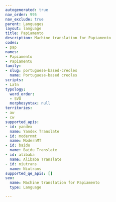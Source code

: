 ```yaml
---
autogenerated: true
nav_order: 995
nav_exclude: true
parent: Languages
layout: language
title: Papiamento
description: Machine translation for Papiamento
codes:
- pap
names:
- Papiamento
- Papiamentu
family:
- slug: portuguese-based-creoles
  name: Portuguese-based creoles
scripts:
- Latn
typology:
  word_order:
  - SVO
  morphosyntax: null
territories:
- aw
- cw
supported_apis:
- id: yandex
  name: Yandex Translate
- id: modernmt
  name: ModernMT
- id: baidu
  name: Baidu Translate
- id: alibaba
  name: Alibaba Translate
- id: niutrans
  name: Niutrans
supported_qe_apis: []
seo:
  name: Machine translation for Papiamento
  type: Language

---
```


